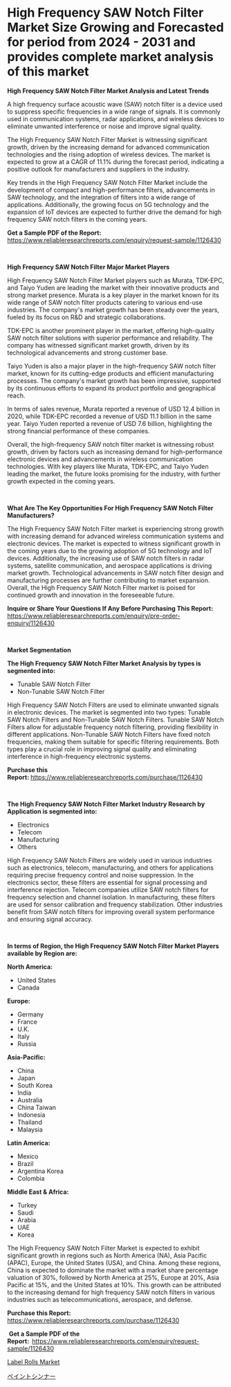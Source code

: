 <p><h1>High Frequency SAW Notch Filter Market Size Growing and Forecasted for period from 2024 - 2031 and provides complete market analysis of this market</h1></p><p><strong>High Frequency SAW Notch Filter Market Analysis and Latest Trends</strong></p>
<p><p>A high frequency surface acoustic wave (SAW) notch filter is a device used to suppress specific frequencies in a wide range of signals. It is commonly used in communication systems, radar applications, and wireless devices to eliminate unwanted interference or noise and improve signal quality.</p><p>The High Frequency SAW Notch Filter Market is witnessing significant growth, driven by the increasing demand for advanced communication technologies and the rising adoption of wireless devices. The market is expected to grow at a CAGR of 11.1% during the forecast period, indicating a positive outlook for manufacturers and suppliers in the industry.</p><p>Key trends in the High Frequency SAW Notch Filter Market include the development of compact and high-performance filters, advancements in SAW technology, and the integration of filters into a wide range of applications. Additionally, the growing focus on 5G technology and the expansion of IoT devices are expected to further drive the demand for high frequency SAW notch filters in the coming years.</p></p>
<p><strong>Get a Sample PDF of the Report:&nbsp;</strong> <a href="https://www.reliableresearchreports.com/enquiry/request-sample/1126430">https://www.reliableresearchreports.com/enquiry/request-sample/1126430</a></p>
<p>&nbsp;</p>
<p><strong>High Frequency SAW Notch Filter Major Market Players</strong></p>
<p><p>High Frequency SAW Notch Filter Market players such as Murata, TDK-EPC, and Taiyo Yuden are leading the market with their innovative products and strong market presence. Murata is a key player in the market known for its wide range of SAW notch filter products catering to various end-use industries. The company's market growth has been steady over the years, fueled by its focus on R&D and strategic collaborations.</p><p>TDK-EPC is another prominent player in the market, offering high-quality SAW notch filter solutions with superior performance and reliability. The company has witnessed significant market growth, driven by its technological advancements and strong customer base.</p><p>Taiyo Yuden is also a major player in the high-frequency SAW notch filter market, known for its cutting-edge products and efficient manufacturing processes. The company's market growth has been impressive, supported by its continuous efforts to expand its product portfolio and geographical reach.</p><p>In terms of sales revenue, Murata reported a revenue of USD 12.4 billion in 2020, while TDK-EPC recorded a revenue of USD 11.1 billion in the same year. Taiyo Yuden reported a revenue of USD 7.6 billion, highlighting the strong financial performance of these companies.</p><p>Overall, the high-frequency SAW notch filter market is witnessing robust growth, driven by factors such as increasing demand for high-performance electronic devices and advancements in wireless communication technologies. With key players like Murata, TDK-EPC, and Taiyo Yuden leading the market, the future looks promising for the industry, with further growth expected in the coming years.</p></p>
<p>&nbsp;</p>
<p><strong>What Are The Key Opportunities For High Frequency SAW Notch Filter Manufacturers?</strong></p>
<p><p>The High Frequency SAW Notch Filter market is experiencing strong growth with increasing demand for advanced wireless communication systems and electronic devices. The market is expected to witness significant growth in the coming years due to the growing adoption of 5G technology and IoT devices. Additionally, the increasing use of SAW notch filters in radar systems, satellite communication, and aerospace applications is driving market growth. Technological advancements in SAW notch filter design and manufacturing processes are further contributing to market expansion. Overall, the High Frequency SAW Notch Filter market is poised for continued growth and innovation in the foreseeable future.</p></p>
<p><strong>Inquire or Share Your Questions If Any Before Purchasing This Report:</strong> <a href="https://www.reliableresearchreports.com/enquiry/pre-order-enquiry/1126430">https://www.reliableresearchreports.com/enquiry/pre-order-enquiry/1126430</a></p>
<p>&nbsp;</p>
<p><strong>Market Segmentation</strong></p>
<p><strong>The High Frequency SAW Notch Filter Market Analysis by types is segmented into:</strong></p>
<p><ul><li>Tunable SAW Notch Filter</li><li>Non-Tunable SAW Notch Filter</li></ul></p>
<p><p>High Frequency SAW Notch Filters are used to eliminate unwanted signals in electronic devices. The market is segmented into two types: Tunable SAW Notch Filters and Non-Tunable SAW Notch Filters. Tunable SAW Notch Filters allow for adjustable frequency notch filtering, providing flexibility in different applications. Non-Tunable SAW Notch Filters have fixed notch frequencies, making them suitable for specific filtering requirements. Both types play a crucial role in improving signal quality and eliminating interference in high-frequency electronic systems.</p></p>
<p><strong>Purchase this Report:&nbsp;</strong><a href="https://www.reliableresearchreports.com/purchase/1126430">https://www.reliableresearchreports.com/purchase/1126430</a></p>
<p>&nbsp;</p>
<p><strong>The High Frequency SAW Notch Filter Market Industry Research by Application is segmented into:</strong></p>
<p><ul><li>Electronics</li><li>Telecom</li><li>Manufacturing</li><li>Others</li></ul></p>
<p><p>High Frequency SAW Notch Filters are widely used in various industries such as electronics, telecom, manufacturing, and others for applications requiring precise frequency control and noise suppression. In the electronics sector, these filters are essential for signal processing and interference rejection. Telecom companies utilize SAW notch filters for frequency selection and channel isolation. In manufacturing, these filters are used for sensor calibration and frequency stabilization. Other industries benefit from SAW notch filters for improving overall system performance and ensuring signal accuracy.</p></p>
<p>&nbsp;</p>
<p><strong>In terms of Region, the High Frequency SAW Notch Filter Market Players available by Region are:</strong></p>
<p>
    <p> <strong> North America: </strong>
        <ul>
            <li>United States</li>
            <li>Canada</li>
        </ul>
        </p> 
    <p> <strong> Europe: </strong>
        <ul>
            <li>Germany</li>
            <li>France</li>
            <li>U.K.</li>
            <li>Italy</li>
            <li>Russia</li>
        </ul>
        </p> 
    <p> <strong> Asia-Pacific: </strong>
        <ul>
            <li>China</li>
            <li>Japan</li>
            <li>South Korea</li>
            <li>India</li>
            <li>Australia</li>
            <li>China Taiwan</li>
            <li>Indonesia</li>
            <li>Thailand</li>
            <li>Malaysia</li>
        </ul>
        </p> 
    <p> <strong> Latin America: </strong>
        <ul>
            <li>Mexico</li>
            <li>Brazil</li>
            <li>Argentina Korea</li>
            <li>Colombia</li>
        </ul>
        </p> 
    <p> <strong> Middle East & Africa: </strong>
        <ul>
            <li>Turkey</li>
            <li>Saudi</li>
            <li>Arabia</li>
            <li>UAE</li>
            <li>Korea</li>
        </ul>
    </p>
    </p>
<p><p>The High Frequency SAW Notch Filter Market is expected to exhibit significant growth in regions such as North America (NA), Asia Pacific (APAC), Europe, the United States (USA), and China. Among these regions, China is expected to dominate the market with a market share percentage valuation of 30%, followed by North America at 25%, Europe at 20%, Asia Pacific at 15%, and the United States at 10%. This growth can be attributed to the increasing demand for high frequency SAW notch filters in various industries such as telecommunications, aerospace, and defense.</p></p>
<p><strong>Purchase this Report: </strong><a href="https://www.reliableresearchreports.com/purchase/1126430">https://www.reliableresearchreports.com/purchase/1126430</a></p>
<p>&nbsp;<strong>Get a Sample PDF of the Report:&nbsp;&nbsp;</strong><a href="https://www.reliableresearchreports.com/enquiry/request-sample/1126430">https://www.reliableresearchreports.com/enquiry/request-sample/1126430</a></p>
<p><strong></strong></p>
<p><p><a href="https://valiant-lunge-8fe.notion.site/Label-Rolls-Market-Size-Share-Trends-Analysis-Report-By-Application-Regional-Outlook-Competitiv-a9e710afede7463c9f8272e25b227645">Label Rolls Market</a></p><p><a href="https://github.com/wkuactfdzwizk06/Market-Research-Report-List-1/blob/main/842791914342.md">ペイントシンナー</a></p></p>